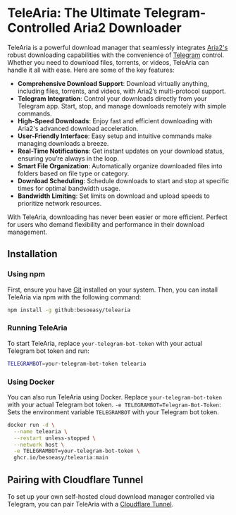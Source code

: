 # TeleAria: The Ultimate Telegram-Controlled Aria2 Downloader

TeleAria is a powerful download manager that seamlessly integrates [Aria2's](https://aria2.github.io/) robust downloading capabilities with the convenience of [Telegram](https://telegram.org/) control. Whether you need to download files, torrents, or videos, TeleAria can handle it all with ease. Here are some of the key features:

- **Comprehensive Download Support**: Download virtually anything, including files, torrents, and videos, with Aria2’s multi-protocol support.
- **Telegram Integration**: Control your downloads directly from your Telegram app. Start, stop, and manage downloads remotely with simple commands.
- **High-Speed Downloads**: Enjoy fast and efficient downloading with Aria2's advanced download acceleration.
- **User-Friendly Interface**: Easy setup and intuitive commands make managing downloads a breeze.
- **Real-Time Notifications**: Get instant updates on your download status, ensuring you’re always in the loop.
- **Smart File Organization**: Automatically organize downloaded files into folders based on file type or category.
- **Download Scheduling**: Schedule downloads to start and stop at specific times for optimal bandwidth usage.
- **Bandwidth Limiting**: Set limits on download and upload speeds to prioritize network resources.

With TeleAria, downloading has never been easier or more efficient. Perfect for users who demand flexibility and performance in their download management.

## Installation

### Using npm

First, ensure you have [Git](https://git-scm.com/) installed on your system. Then, you can install TeleAria via npm with the following command:

```bash
npm install -g github:besoeasy/telearia
```

### Running TeleAria

To start TeleAria, replace `your-telegram-bot-token` with your actual Telegram bot token and run:

```bash
TELEGRAMBOT=your-telegram-bot-token telearia
```

### Using Docker

You can also run TeleAria using Docker. Replace `your-telegram-bot-token` with your actual Telegram bot token. 
`-e TELEGRAMBOT=Telegram-Bot-Token`: Sets the environment variable `TELEGRAMBOT` with your Telegram bot token.

```bash
docker run -d \
  --name telearia \
  --restart unless-stopped \
  --network host \
  -e TELEGRAMBOT=your-telegram-bot-token \
  ghcr.io/besoeasy/telearia:main
```

## Pairing with Cloudflare Tunnel

To set up your own self-hosted cloud download manager controlled via Telegram, you can pair TeleAria with a [Cloudflare Tunnel](https://developers.cloudflare.com/cloudflare-one/connections/connect-apps/).
